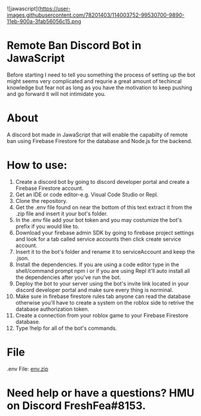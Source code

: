 ![jawascript](https://user-images.githubusercontent.com/78201403/114003752-99530700-9890-11eb-900a-3fab56056c15.png
# Remote Ban Discord Bot in JawaScript

Before starting I need to tell you something the process of setting up the bot might seems very complicated and requrie a great amount of techincal knowledge but fear not as long as you have the motivation to keep pushing and go forward it will not intimidate you.
# About

A discord bot made in JawaScript that will enable the capabilty of remote ban using Firebase Firestore for the database and Node.js for the backend.

# How to use:

1. Create a discord bot by going to discord developer portal and create a Firebase Firestore account.
2. Get an IDE or code editor-e.g. Visual Code Studio or Repl.
3. Clone the repository.
4. Get the .env file found on near the bottom of this text extract it from the .zip file and insert it your bot's folder.
5. In the .env file add your bot token and you may costumize the bot's prefix if you would like to.
6. Download your firebase admin SDK by going to firebase project settings and look for a tab called service accounts then click create service account.
7. Insert it to the bot's folder and rename it to serviceAccount and keep the .json.
8. Install the dependencies. If you are using a code editor type in the shell/command prompt npm i or if you are using Repl it'll auto install all the dependencies after you've run the bot.
9. Deploy the bot to your server using the bot's invite link located in your discord developer portal and make sure every thing is norminal.
10. Make sure in firebase firestore rules tab anyone can read the database otherwise you'll have to create a system on the roblox side to retrive the database authorization token.
11. Create a connection from your roblox game to your Firebase Firestore database.
12. Type !help for all  of the bot's commands.

# File

.env File: 
[env.zip](https://github.com/Atma1/remote-ban-discord-bot-in-jawascript/files/6277583/env.zip)


# Need help or have a questions? HMU on Discord FreshFea#8153.
